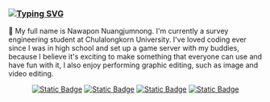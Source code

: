 ### [![Typing SVG](https://readme-typing-svg.demolab.com?font=Fira+Code&pause=1000&color=CC4747&width=435&lines=Hi+I'm+Leng)](https://git.io/typing-svg)

:wave: My full name is Nawapon Nuangjumnong. I'm currently a survey engineering student at Chulalongkorn University. I've loved coding ever since I was in high school and set up a game server with my buddies, because I believe it's exciting to make something that everyone can use and have fun with it, I also enjoy performing graphic editing, such as image and video editing.

<p align="center">
<a href="https://www.linkedin.com/in/gimleng" target="_blank"><img alt="Static Badge" src="https://img.shields.io/badge/Linkedin-blue?style=flat&logo=linkedin"></a>
<a href="https://facebook.com/LENGHUP/" target="_blank"><img alt="Static Badge" src="https://img.shields.io/badge/facebook-blue?style=flat&logo=facebook&color=white"></a>
<a href="https://www.instagram.com/_gimleng/" target="_blank"><img alt="Static Badge" src="https://img.shields.io/badge/Instagram-purple?style=flat&logo=Instagram&logoColor=white"></a>
<a href="https://github.com/gimleng" target="_blank"><img alt="Static Badge" src="https://img.shields.io/badge/Github-black?style=flat&logo=github"></a>
</p>
